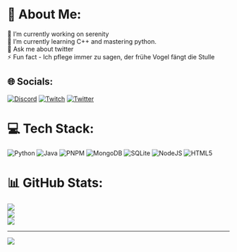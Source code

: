 # 💫 About Me:
🔭 I’m currently working on serenity<br>🌱 I’m currently learning C++ and mastering python.<br>💬 Ask me about twitter<br>⚡ Fun fact - Ich pflege immer zu sagen, der frühe Vogel fängt die Stulle


## 🌐 Socials:
[![Discord](https://img.shields.io/badge/Discord-%237289DA.svg?logo=discord&logoColor=white)](https://discord.gg/mullencord) [![Twitch](https://img.shields.io/badge/Twitch-%239146FF.svg?logo=Twitch&logoColor=white)](https://twitch.tv/eivoran) [![Twitter](https://img.shields.io/badge/Twitter-%231DA1F2.svg?logo=Twitter&logoColor=white)](https://twitter.com/HunterMatata) 

# 💻 Tech Stack:
![Python](https://img.shields.io/badge/python-3670A0?style=for-the-badge&logo=python&logoColor=ffdd54) ![Java](https://img.shields.io/badge/java-%23ED8B00.svg?style=for-the-badge&logo=openjdk&logoColor=white) ![PNPM](https://img.shields.io/badge/pnpm-%234a4a4a.svg?style=for-the-badge&logo=pnpm&logoColor=f69220) ![MongoDB](https://img.shields.io/badge/MongoDB-%234ea94b.svg?style=for-the-badge&logo=mongodb&logoColor=white) ![SQLite](https://img.shields.io/badge/sqlite-%2307405e.svg?style=for-the-badge&logo=sqlite&logoColor=white) ![NodeJS](https://img.shields.io/badge/node.js-6DA55F?style=for-the-badge&logo=node.js&logoColor=white) ![HTML5](https://img.shields.io/badge/html5-%23E34F26.svg?style=for-the-badge&logo=html5&logoColor=white)
# 📊 GitHub Stats:
![](https://github-readme-stats.vercel.app/api?username=Hunter-Matata&theme=dark&hide_border=false&include_all_commits=false&count_private=true)<br/>
![](https://github-readme-streak-stats.herokuapp.com/?user=Hunter-Matata&theme=dark&hide_border=false)<br/>
![](https://github-readme-stats.vercel.app/api/top-langs/?username=Hunter-Matata&theme=dark&hide_border=false&include_all_commits=false&count_private=true&layout=compact)

---
[![](https://visitcount.itsvg.in/api?id=Hunter-Matata&icon=0&color=12)](https://visitcount.itsvg.in)

<!-- Proudly created with GPRM ( https://gprm.itsvg.in ) -->
